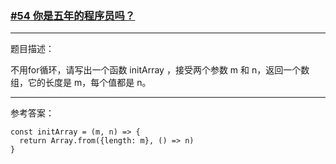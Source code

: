 ### [#54 你是五年的程序员吗？](http://scriptoj.mangojuice.top/problems/54)

----
题目描述：

不用for循环，请写出一个函数 initArray ，接受两个参数 m 和 n，返回一个数组，它的长度是 m，每个值都是 n。


----
参考答案：

```
const initArray = (m, n) => {
  return Array.from({length: m}, () => n)
}
```
